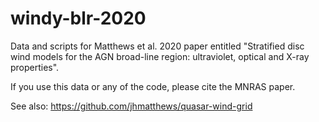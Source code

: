 # windy-blr-2020
Data and scripts for Matthews et al. 2020 paper entitled "Stratified disc wind models for the AGN broad-line region: ultraviolet, optical and X-ray properties".

If you use this data or any of the code, please cite the MNRAS paper. 

See also: https://github.com/jhmatthews/quasar-wind-grid
